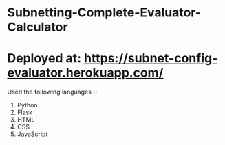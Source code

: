 # Subnetting-Complete-Evaluator-Calculator
# Deployed at: https://subnet-config-evaluator.herokuapp.com/
Used the following languages :-
1. Python
2. Flask
3. HTML
4. CSS
5. JavaScript

